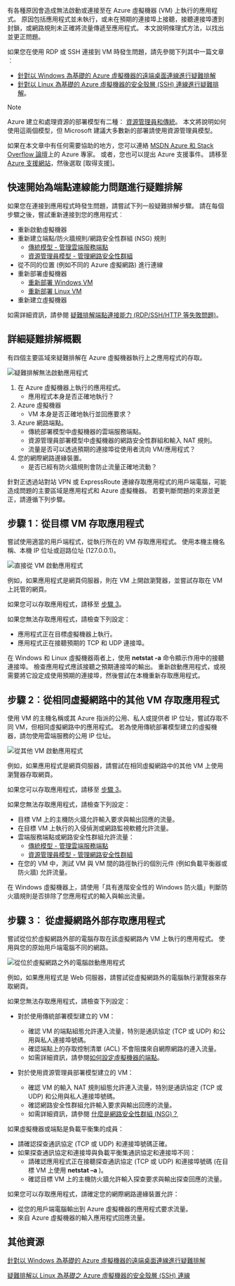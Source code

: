 有各種原因會造成無法啟動或連接至在 Azure 虛擬機器 (VM) 上執行的應用程式。 原因包括應用程式並未執行，或未在預期的連接埠上接聽，接聽連接埠遭到封鎖，或網路規則未正確將流量傳遞至應用程式。 本文說明條理式方法，以找出並更正問題。

如果您在使用 RDP 或 SSH 連接到 VM 時發生問題，請先參閱下列其中一篇文章︰

* [針對以 Windows 為基礎的 Azure 虛擬機器的遠端桌面連線進行疑難排解](../articles/virtual-machines/windows/troubleshoot-rdp-connection.md?toc=%2fazure%2fvirtual-machines%2fwindows%2ftoc.json)
* [針對以 Linux 為基礎的 Azure 虛擬機器的安全殼層 (SSH) 連線進行疑難排解](../articles/virtual-machines/linux/troubleshoot-ssh-connection.md?toc=%2fazure%2fvirtual-machines%2flinux%2ftoc.json)。

> [!NOTE]
> Azure 建立和處理資源的部署模型有二種： [資源管理員和傳統](../articles/resource-manager-deployment-model.md)。 本文將說明如何使用這兩個模型，但 Microsoft 建議大多數新的部署請使用資源管理員模型。
> 
> 

如果在本文章中有任何需要協助的地方，您可以連絡 [MSDN Azure 和 Stack Overflow 論壇](https://azure.microsoft.com/support/forums/)上的 Azure 專家。 或者，您也可以提出 Azure 支援事件。 請移至 [Azure 支援網站](https://azure.microsoft.com/support/options/)，然後選取 [取得支援]。

## <a name="quick-start-troubleshooting-endpoint-connectivity-problems"></a>快速開始為端點連線能力問題進行疑難排解
如果您在連接到應用程式時發生問題，請嘗試下列一般疑難排解步驟。 請在每個步驟之後，嘗試重新連接到您的應用程式︰

* 重新啟動虛擬機器
* 重新建立端點/防火牆規則/網路安全性群組 (NSG) 規則
  * [傳統模型 - 管理雲端服務端點](../articles/cloud-services/cloud-services-enable-communication-role-instances.md)
  * [資源管理員模型 - 管理網路安全性群組](../articles/virtual-network/virtual-networks-create-nsg-arm-pportal.md)
* 從不同的位置 (例如不同的 Azure 虛擬網路) 進行連線
* 重新部署虛擬機器
  * [重新部署 Windows VM](../articles/virtual-machines/windows/redeploy-to-new-node.md?toc=%2fazure%2fvirtual-machines%2fwindows%2ftoc.json)
  * [重新部署 Linux VM](../articles/virtual-machines/linux/redeploy-to-new-node.md?toc=%2fazure%2fvirtual-machines%2flinux%2ftoc.json)
* 重新建立虛擬機器

如需詳細資訊，請參閱 [疑難排解端點連接能力 (RDP/SSH/HTTP 等失敗問題)](https://social.msdn.microsoft.com/Forums/azure/en-US/538a8f18-7c1f-4d6e-b81c-70c00e25c93d/troubleshooting-endpoint-connectivity-rdpsshhttp-etc-failures?forum=WAVirtualMachinesforWindows)。

## <a name="detailed-troubleshooting-overview"></a>詳細疑難排解概觀
有四個主要區域來疑難排解在 Azure 虛擬機器執行上之應用程式的存取。

![疑難排解無法啟動應用程式](./media/virtual-machines-common-troubleshoot-app-connection/tshoot_app_access1.png)

1. 在 Azure 虛擬機器上執行的應用程式。
   * 應用程式本身是否正確地執行？
2. Azure 虛擬機器
   * VM 本身是否正確地執行並回應要求？
3. Azure 網路端點。
   * 傳統部署模型中虛擬機器的雲端服務端點。
   * 資源管理員部署模型中虛擬機器的網路安全性群組和輸入 NAT 規則。
   * 流量是否可以透過預期的連接埠從使用者流向 VM/應用程式？
4. 您的網際網路邊緣裝置。
   * 是否已經有防火牆規則會防止流量正確地流動？

針對正透過站對站 VPN 或 ExpressRoute 連線存取應用程式的用戶端電腦，可能造成問題的主要區域是應用程式和 Azure 虛擬機器。
若要判斷問題的來源並更正，請遵循下列步驟。

## <a name="step-1-access-application-from-target-vm"></a>步驟 1︰從目標 VM 存取應用程式
嘗試使用適當的用戶端程式，從執行所在的 VM 存取應用程式。 使用本機主機名稱、本機 IP 位址或迴路位址 (127.0.0.1)。

![直接從 VM 啟動應用程式](./media/virtual-machines-common-troubleshoot-app-connection/tshoot_app_access2.png)

例如，如果應用程式是網頁伺服器，則在 VM 上開啟瀏覽器，並嘗試存取在 VM 上託管的網頁。

如果您可以存取應用程式，請移至 [步驟 3](#step2)。

如果您無法存取應用程式，請檢查下列設定：

* 應用程式正在目標虛擬機器上執行。
* 應用程式正在接聽預期的 TCP 和 UDP 連接埠。

在 Windows 和 Linux 虛擬機器兩者上，使用 **netstat -a** 命令顯示作用中的接聽連接埠。 檢查應用程式應該接聽之預期連接埠的輸出。 重新啟動應用程式，或視需要將它設定成使用預期的連接埠，然後嘗試在本機重新存取應用程式。

## <a id="step2"></a>步驟 2︰從相同虛擬網路中的其他 VM 存取應用程式
使用 VM 的主機名稱或其 Azure 指派的公用、私人或提供者 IP 位址，嘗試存取不同 VM，但相同虛擬網路中的應用程式。 若為使用傳統部署模型建立的虛擬機器，請勿使用雲端服務的公用 IP 位址。

![從其他 VM 啟動應用程式](./media/virtual-machines-common-troubleshoot-app-connection/tshoot_app_access3.png)

例如，如果應用程式是網頁伺服器，請嘗試在相同虛擬網路中的其他 VM 上使用瀏覽器存取網頁。

如果您可以存取應用程式，請移至 [步驟 3](#step3)。

如果您無法存取應用程式，請檢查下列設定：

* 目標 VM 上的主機防火牆允許輸入要求與輸出回應的流量。
* 在目標 VM 上執行的入侵偵測或網路監視軟體允許流量。
* 雲端服務端點或網路安全性群組允許流量：
  * [傳統模型 - 管理雲端服務端點](../articles/cloud-services/cloud-services-enable-communication-role-instances.md)
  * [資源管理員模型 - 管理網路安全性群組](../articles/virtual-network/virtual-networks-create-nsg-arm-pportal.md)
* 在您的 VM 中，測試 VM 與 VM 間的路徑執行的個別元件 (例如負載平衡器或防火牆) 允許流量。

在 Windows 虛擬機器上，請使用「具有進階安全性的 Windows 防火牆」判斷防火牆規則是否排除了您應用程式的輸入與輸出流量。

## <a id="step3"></a>步驟 3︰ 從虛擬網路外部存取應用程式
嘗試從位於虛擬網路外部的電腦存取在該虛擬網路內 VM 上執行的應用程式。 使用與您的原始用戶端電腦不同的網路。

![從位於虛擬網路之外的電腦啟動應用程式](./media/virtual-machines-common-troubleshoot-app-connection/tshoot_app_access4.png)

例如，如果應用程式是 Web 伺服器，請嘗試從虛擬網路外的電腦執行瀏覽器來存取網頁。

如果您無法存取應用程式，請檢查下列設定：

* 對於使用傳統部署模型建立的 VM：
  
  * 確認 VM 的端點組態允許連入流量，特別是通訊協定 (TCP 或 UDP) 和公用與私人連接埠號碼。
  * 確認端點上的存取控制清單 (ACL) 不會阻擋來自網際網路的連入流量。
  * 如需詳細資訊，請參閱[如何設定虛擬機器的端點](../articles/virtual-machines/windows/classic/setup-endpoints.md?toc=%2fazure%2fvirtual-machines%2fwindows%2fclassic%2ftoc.json)。
* 對於使用資源管理員部署模型建立的 VM：
  
  * 確認 VM 的輸入 NAT 規則組態允許連入流量，特別是通訊協定 (TCP 或 UDP) 和公用與私人連接埠號碼。
  * 確認網路安全性群組允許輸入要求與輸出回應的流量。
  * 如需詳細資訊，請參閱 [什麼是網路安全性群組 (NSG)？](../articles/virtual-network/virtual-networks-nsg.md)

如果虛擬機器或端點是負載平衡集的成員：

* 請確認探查通訊協定 (TCP 或 UDP) 和連接埠號碼正確。
* 如果探查通訊協定和連接埠與負載平衡集通訊協定和連接埠不同：
  * 請確認應用程式正在接聽探查通訊協定 (TCP 或 UDP) 和連接埠號碼 (在目標 VM 上使用 **netstat –a** )。
  * 確認目標 VM 上的主機防火牆允許輸入探查要求與輸出探查回應的流量。

如果您可以存取應用程式，請確定您的網際網路邊緣裝置允許：

* 從您的用戶端電腦輸出到 Azure 虛擬機器的應用程式要求流量。
* 來自 Azure 虛擬機器的輸入應用程式回應流量。

## <a name="additional-resources"></a>其他資源
[針對以 Windows 為基礎的 Azure 虛擬機器的遠端桌面連線進行疑難排解](../articles/virtual-machines/windows/troubleshoot-rdp-connection.md?toc=%2fazure%2fvirtual-machines%2fwindows%2ftoc.json)

[疑難排解以 Linux 為基礎之 Azure 虛擬機器的安全殼層 (SSH) 連線](../articles/virtual-machines/linux/troubleshoot-ssh-connection.md?toc=%2fazure%2fvirtual-machines%2flinux%2ftoc.json)

